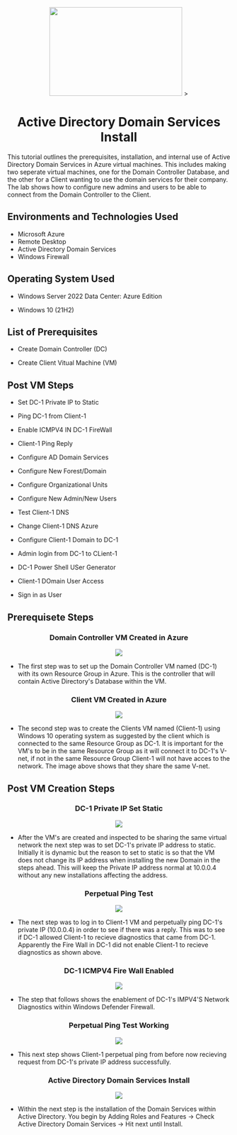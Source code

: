 <p align="center">
<img src="https://imgur.com/M9CFO5o.png" width="300" height="200"/> >
</p>

<div align="center">
<h1> Active Directory Domain Services Install </h1>
</div>
This tutorial outlines the prerequisites, installation, and internal use of Active Directory Domain Services in Azure virtual machines. This includes making two seperate virtual machines, one for the Domain Controller Database, and the other for a Client wanting to use the domain services for their company. The lab shows how to configure new admins and users to be able to connect from the Domain Controller to the Client.

<h2> Environments and Technologies Used</h2>
 
  - Microsoft Azure 
  - Remote Desktop
  - Active Directory Domain Services
  - Windows Firewall

<h2> Operating System Used</h2> 

 - Windows Server 2022 Data Center: Azure Edition
 
 - Windows 10 (21H2)

<h2> List of Prerequisites</h2>

- Create Domain Controller (DC)

- Create Client Vitual Machine (VM)

<h2> Post VM Steps </h2>

- Set DC-1 Private IP to Static

- Ping DC-1 from Client-1

- Enable ICMPV4 IN DC-1 FireWall

- Client-1 Ping Reply

- Configure AD Domain Services

- Configure New Forest/Domain

- Configure Organizational Units

- Configure New Admin/New Users

- Test Client-1 DNS

- Change Client-1 DNS Azure

- Configure Client-1 Domain to DC-1

- Admin login from DC-1 to CLient-1

- DC-1 Power Shell USer Generator

- Client-1 DOmain User Access

- Sign in as User

<h2> Prerequisete Steps </h2> 

<Div align="center">
<H3> Domain Controller VM Created in Azure </H3>
</Div>
<p align="center">
<img src=https://imgur.com/wC0CD1r.png>
</p>

- The first step was to set up the Domain Controller VM named (DC-1) with its own Resource Group in Azure. This is the controller that will contain Active Directory's Database within the VM.

<Div align="center">
<H3> Client VM Created in Azure </H3>
</Div>
<p align="center">
<img src=https://imgur.com/f1lQ3JB.png>
</p>

- The second step was to create the Clients VM named (Client-1) using Windows 10 operating system as suggested by the client which is connected to the same Resource Group as DC-1.  It is important for the VM's to be in the same Resource Group as it will connect it to DC-1's V-net, if not in the same Resource Group Client-1 will not have acces to the network. The image above shows that they share the same V-net.

<h2> Post VM Creation Steps </h2> 

<Div align="center">
<H3> DC-1 Private IP Set Static </H3>
</Div>
<p align="center">
<img src=https://imgur.com/eNXKb1S.png>
</p>

- After the VM's are created and inspected to be sharing the same virtual network the next step was to set DC-1's private IP address to static. Initially it is dynamic but the reason to set to static is so that the VM does not change its IP address when installing the new Domain in the steps ahead.  This will keep the Private IP address normal at 10.0.0.4 without any new installations affecting the address.

<Div align="center">
<H3> Perpetual Ping Test </H3>
</Div>
<p align="center">
<img src=https://imgur.com/C1vRxGc.png>
</p>

- The next step was to log in to Client-1 VM and perpetually ping DC-1's private IP (10.0.0.4) in order to see if there was a reply.  This was to see if DC-1 allowed Client-1 to recieve diagnostics that came from DC-1. Apparently the Fire Wall in DC-1 did not enable Client-1 to recieve diagnostics as shown above.

<Div align="center">
<H3> DC-1 ICMPV4 Fire Wall Enabled </H3>
</Div>
<p align="center">
<img src=https://imgur.com/1qhIv9P.png>
</p>

- The step that follows shows the enablement of DC-1's IMPV4'S Network Diagnostics within Windows Defender Firewall.

<Div align="center">
<H3> Perpetual Ping Test Working </H3>
</Div>
<p align="center">
<img src=https://imgur.com/ldnaWYv.png>
</p>

- This next step shows Client-1 perpetual ping from before now recieving request from DC-1's private IP address successfully.

<Div align="center">
<H3> Active Directory Domain Services Install </H3>
</Div>
<p align="center">
<img src=https://imgur.com/eOqzbk2.png>
</p>

- Within the next step is the installation of the Domain Services within Active Directory. You begin by Adding Roles and Features ->  Check Active Directory Domain Services -> Hit next until Install.



